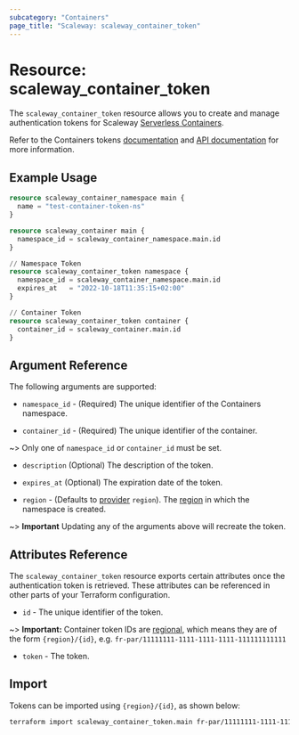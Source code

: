 ```yaml
---
subcategory: "Containers"
page_title: "Scaleway: scaleway_container_token"
---
```


# Resource: scaleway_container_token

The `scaleway_container_token` resource allows you to create and manage authentication tokens for Scaleway [Serverless Containers](https://www.scaleway.com/en/docs/serverless/containers/).

Refer to the Containers tokens [documentation](https://www.scaleway.com/en/docs/serverless/containers/how-to/create-auth-token-from-console/) and [API documentation](https://www.scaleway.com/en/developers/api/serverless-containers/#path-tokens-list-all-tokens) for more information.

## Example Usage

```terraform
resource scaleway_container_namespace main {
  name = "test-container-token-ns"
}

resource scaleway_container main {
  namespace_id = scaleway_container_namespace.main.id
}

// Namespace Token
resource scaleway_container_token namespace {
  namespace_id = scaleway_container_namespace.main.id
  expires_at   = "2022-10-18T11:35:15+02:00"
}

// Container Token
resource scaleway_container_token container {
  container_id = scaleway_container.main.id
}
```

## Argument Reference

The following arguments are supported:

- `namespace_id` - (Required) The unique identifier of the Containers namespace.

- `container_id` - (Required) The unique identifier of the container.

~> Only one of `namespace_id` or `container_id` must be set.

- `description` (Optional) The description of the token.

- `expires_at` (Optional) The expiration date of the token.

- `region` - (Defaults to [provider](../index.md#region) `region`). The [region](../guides/regions_and_zones.md#regions) in which the namespace is created.

~> **Important** Updating any of the arguments above will recreate the token.

## Attributes Reference

The `scaleway_container_token` resource exports certain attributes once the authentication token is retrieved. These attributes can be referenced in other parts of your Terraform configuration.

- `id` - The unique identifier of the token.

~> **Important:** Container token IDs are [regional](../guides/regions_and_zones.md#resource-ids), which means they are of the form `{region}/{id}`, e.g. `fr-par/11111111-1111-1111-1111-111111111111`

- `token` - The token.

## Import

Tokens can be imported using `{region}/{id}`, as shown below:

```bash
terraform import scaleway_container_token.main fr-par/11111111-1111-1111-1111-111111111111
```
